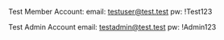 Test Member Account:
email: testuser@test.test
pw: !Test123

Test Admin Account
email: testadmin@test.test
pw: !Admin123